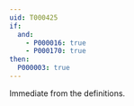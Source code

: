 ```yaml
---
uid: T000425
if:
  and:
    - P000016: true
    - P000170: true
then:
  P000003: true
---
```


Immediate from the definitions.
